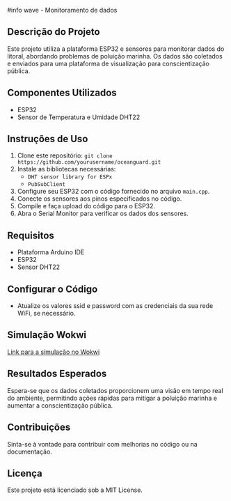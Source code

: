 #info wave - Monitoramento de dados

## Descrição do Projeto
Este projeto utiliza a plataforma ESP32 e sensores para monitorar dados do litoral, abordando problemas de poluição marinha. Os dados são coletados e enviados para uma plataforma de visualização para conscientização pública.

## Componentes Utilizados
- ESP32
- Sensor de Temperatura e Umidade DHT22

## Instruções de Uso
1. Clone este repositório: `git clone https://github.com/yourusername/oceanguard.git`
2. Instale as bibliotecas necessárias:
   - `DHT sensor library for ESPx`
   - `PubSubClient`
3. Configure seu ESP32 com o código fornecido no arquivo `main.cpp`.
4. Conecte os sensores aos pinos especificados no código.
5. Compile e faça upload do código para o ESP32.
6. Abra o Serial Monitor para verificar os dados dos sensores.

## Requisitos
- Plataforma Arduino IDE
- ESP32
- Sensor DHT22

## Configurar o Código
- Atualize os valores ssid e password com as credenciais da sua rede WiFi, se necessário.

## Simulação Wokwi
[Link para a simulação no Wokwi](https://wokwi.com/projects/400052004877181953)

## Resultados Esperados
Espera-se que os dados coletados proporcionem uma visão em tempo real do ambiente, permitindo ações rápidas para mitigar a poluição marinha e aumentar a conscientização pública.

## Contribuições
Sinta-se à vontade para contribuir com melhorias no código ou na documentação.

## Licença
Este projeto está licenciado sob a MIT License.
